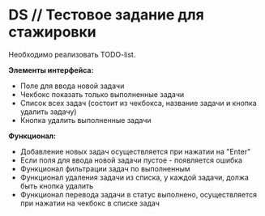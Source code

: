 # DS // Тестовое задание для стажировки

Необходимо реализовать TODO-list.

**Элементы интерфейса:**

- Поле для ввода новой задачи
- Чекбокс показать только выполненные задачи
- Список всех задач (состоит из чекбокса, название задачи и кнопка удалить задачу)
- Кнопка удалить выполненные задачи


**Функционал:**
- Добавление новых задач осуществляется при нажатии на "Enter"
- Если поля для ввода новой задачи пустое - появляется ошибка
- Функционал фильтрации задач по выполненным
- Функционал удаления задачи из списка, у каждой задачи, должа быть кнопка удалить
- Функционал перевода задачи в статус выполнено, осуществляется при нажатии на чекбокс в списке задач

